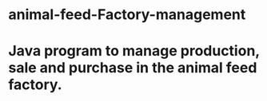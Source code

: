 # animal-feed-Factory-management
# Java program to manage production, sale and purchase in the animal feed factory.
